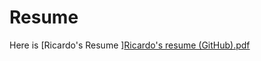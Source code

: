 # Resume
Here is 
[Ricardo's Resume ][Ricardo's resume (GitHub).pdf](https://github.com/user-attachments/files/18390566/Ricardo.s.resume.GitHub.pdf)

